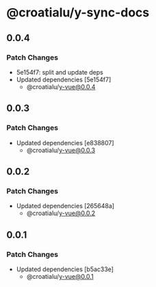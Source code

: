 # @croatialu/y-sync-docs

## 0.0.4

### Patch Changes

- 5e154f7: split and update deps
- Updated dependencies [5e154f7]
  - @croatialu/y-vue@0.0.4

## 0.0.3

### Patch Changes

- Updated dependencies [e838807]
  - @croatialu/y-vue@0.0.3

## 0.0.2

### Patch Changes

- Updated dependencies [265648a]
  - @croatialu/y-vue@0.0.2

## 0.0.1

### Patch Changes

- Updated dependencies [b5ac33e]
  - @croatialu/y-vue@0.0.1
